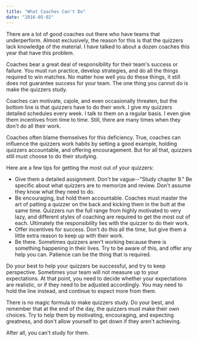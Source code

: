 ```yaml
---
title: "What Coaches Can't Do"
date: "2016-05-02"
---
```


There are a lot of good coaches out there who have teams that underperform. Almost exclusively, the reason for this is that the quizzers lack knowledge of the material. I have talked to about a dozen coaches this year that have this problem.

Coaches bear a great deal of responsibility for their team's success or failure. You must run practice, develop strategies, and do all the things required to win matches. No matter how well you do these things, it still does not guarantee success for your team. The one thing you cannot do is make the quizzers study.

Coaches can motivate, cajole, and even occasionally threaten, but the bottom line is that quizzers have to do their work. I give my quizzers detailed schedules every week. I talk to them on a regular basis. I even give them incentives from time to time. Still, there are many times when they don't do all their work.

Coaches often blame themselves for this deficiency. True, coaches can influence the quizzers work habits by setting a good example, holding quizzers accountable, and offering encouragement. But for all that, quizzers still must choose to do their studying.

Here are a few tips for getting the most out of your quizzers:

- Give them a detailed assignment. Don't be vague--"Study chapter 9." Be specific about what quizzers are to memorize and review. Don't assume they know what they need to do.
- Be encouraging, but hold them accountable. Coaches must master the art of patting a quizzer on the back and kicking them in the butt at the same time. Quizzers run the full range from highly motivated to very lazy, and different styles of coaching are required to get the most out of each. Ultimately the responsibility lies with the quizzer to do their work.
- Offer incentives for success. Don't do this all the time, but give them a little extra reason to keep up with their work.
- Be there. Sometimes quizzers aren't working because there is something happening in their lives. Try to be aware of this, and offer any help you can. Patience can be the thing that is required.

Do your best to help your quizzers be successful, and try to keep perspective. Sometimes your team will not measure up to your expectations. At that point, you need to decide whether your expectations are realistic, or if they need to be adjusted accordingly. You may need to hold the line instead, and continue to expect more from them.

There is no magic formula to make quizzers study. Do your best, and remember that at the end of the day, the quizzers must make their own choices. Try to help them by motivating, encouraging, and expecting greatness, and don't allow yourself to get down if they aren't achieving.

After all, you can't study for them.
